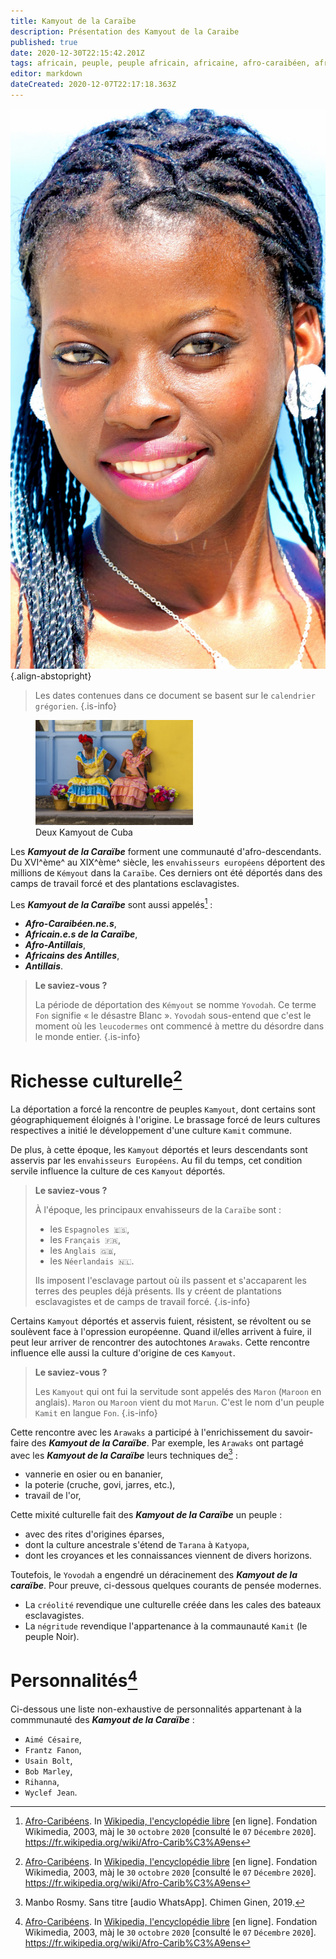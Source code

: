 ```yaml
---
title: Kamyout de la Caraïbe
description: Présentation des Kamyout de la Caraibe
published: true
date: 2020-12-30T22:15:42.201Z
tags: africain, peuple, peuple africain, africaine, afro-caraibéen, afro-caraibéenne, africains de la caraïbe, caraïbe, africaines de la caraïbe, kamyout de la caraïbe, africains, africaines, peuple africain de la caraïbe, mixité culturelle, kamit de la caraïbe
editor: markdown
dateCreated: 2020-12-07T22:17:18.363Z
---
```


![fanm-ginen-la-karayib.jpg](/images/personnalite/kemit/kamit-de-la-caraibe/fanm-ginen-la-karayib.jpg){.align-abstopright}

> Les dates contenues dans ce document se basent sur le `calendrier grégorien`.
{.is-info}

<figure class="image image-style-align-right image_resized" style="width: 50%;">
   <img src="/images/personnalite/kemit/kamit-de-la-caraibe/de-fanm-ginen-la-karayib.jpg">
   <figcaption>
      Deux Kamyout de Cuba
   </figcaption>
</figure>


Les ***Kamyout de la Caraïbe*** forment une communauté d'afro-descendants.
Du XVI^ème^ au XIX^ème^ siècle, les `envahisseurs européens` déportent des millions de `Kémyout` dans la `Caraïbe`. Ces derniers ont été déportés dans des camps de travail forcé et des plantations esclavagistes.

Les ***Kamyout de la Caraïbe*** sont aussi appelés[^4] :
* ***Afro-Caraibéen.ne.s***,
* ***Africain.e.s de la Caraïbe***,
* ***Afro-Antillais***,
* ***Africains des Antilles***,
* ***Antillais***.

> **Le saviez-vous ?**
>
> La période de déportation des `Kémyout` se nomme `Yovodah`.
> Ce terme `Fon` signifie « le désastre Blanc ». `Yovodah` sous-entend que c'est le moment où les `leucodermes` ont commencé à mettre du désordre dans le monde entier.
{.is-info}

# Richesse culturelle[^4]

La déportation a forcé la rencontre de peuples `Kamyout`, dont certains sont géographiquement éloignés à l'origine. Le brassage forcé de leurs cultures respectives a initié le développement d'une culture `Kamit` commune.

De plus, à cette époque, les `Kamyout` déportés et leurs descendants sont asservis par les `envahisseurs Européens`. Au fil du temps, cet condition servile influence la culture de ces `Kamyout` déportés.

> **Le saviez-vous ?**
>
>  À l'époque, les principaux envahisseurs de la `Caraïbe` sont :
> * les `Espagnoles 🇪🇸`,
> * les `Français 🇫🇷`,
> * les `Anglais 🇬🇧`,
> * les `Néerlandais 🇳🇱`.
>
> Ils imposent l'esclavage partout où ils passent et s'accaparent les terres des peuples déjà présents. Ils y créent de plantations esclavagistes et de camps de travail forcé.
{.is-info}

Certains `Kamyout` déportés et asservis fuient, résistent, se révoltent ou se soulèvent face à l'opression européenne.
Quand il/elles arrivent à fuire, il peut leur arriver de rencontrer des autochtones `Arawaks`. Cette rencontre influence elle aussi la culture d'origine de ces `Kamyout`.

> **Le saviez-vous ?**
>
> Les `Kamyout` qui ont fui la servitude sont appelés des `Maron` (`Maroon` en anglais).
> `Maron` ou `Maroon` vient du mot `Marun`. C'est le nom d'un peuple `Kamit` en langue `Fon`.
{.is-info}

Cette rencontre avec les `Arawaks` a participé à l'enrichissement du savoir-faire des ***Kamyout de la Caraïbe***. Par exemple, les `Arawaks` ont partagé avec les ***Kamyout de la Caraïbe*** leurs techniques de[^1] :
* vannerie en osier ou en bananier,
* la poterie (cruche, govi, jarres, etc.),
* travail de l'or,

Cette mixité culturelle fait des ***Kamyout de la Caraïbe*** un peuple :
* avec des rites d'origines éparses,
* dont la culture ancestrale s'étend de `Tarana` à `Katyopa`,
* dont les croyances et les connaissances viennent de divers horizons.

Toutefois, le `Yovodah` a engendré un déracinement des ***Kamyout de la caraïbe***. Pour preuve, ci-dessous quelques courants de pensée modernes.
* La `créolité` revendique une culturelle créée dans les cales des bateaux esclavagistes.
* La `négritude` revendique l'appartenance à la commaunauté `Kamit` (le peuple Noir).

# Personnalités[^4]

Ci-dessous une liste non-exhaustive de personnalités appartenant à la commmunauté des ***Kamyout de la Caraïbe*** :
* `Aimé Césaire`,
* `Frantz Fanon`,
* `Usain Bolt`,
* `Bob Marley`,
* `Rihanna`,
* `Wyclef Jean`.

[^1]: Manbo Rosmy. Sans titre [audio WhatsApp]. Chimen Ginen, 2019.

[^4]: [Afro-Caribéens](https://fr.wikipedia.org/wiki/Afro-Carib%C3%A9ens). In [Wikipedia, l'encyclopédie libre](http://fr.wikipedia.org) [en ligne]. Fondation Wikimedia, 2003, màj le `30` `octobre` `2020` [consulté le `07` `Décembre` `2020`]. https://fr.wikipedia.org/wiki/Afro-Carib%C3%A9ens